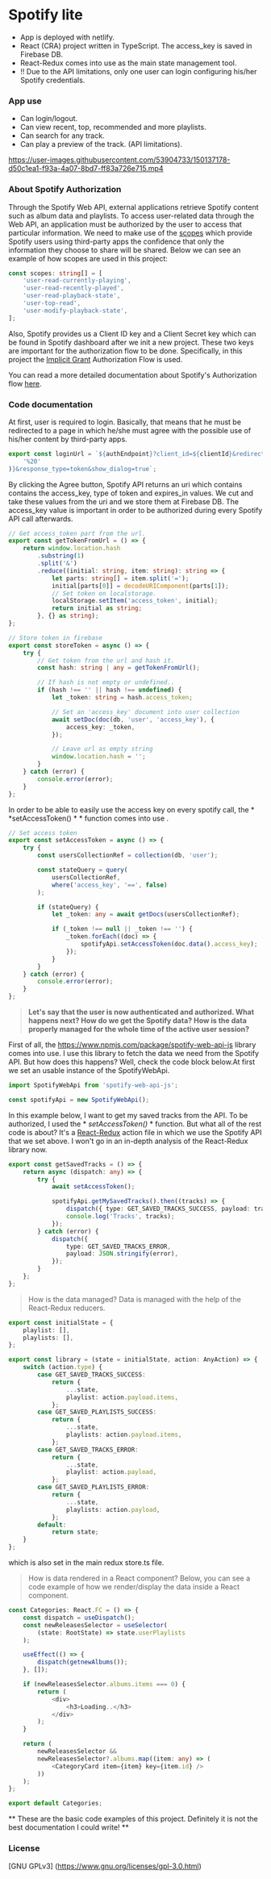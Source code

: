 # Spotify lite

- App is deployed with netlify.
- React (CRA) project written in TypeScript. The access_key is saved in Firebase DB. 
- React-Redux comes into use as the main state management tool.
- !! Due to the API limitations, only one user can login configuring his/her Spotify credentials.

### App use

- Can login/logout.
- Can view recent, top, recommended and more playlists.
- Can search for any track.
- Can play a preview of the track. (API limitations). 

https://user-images.githubusercontent.com/53904733/150137178-d50c1ea1-f93a-4a07-8bd7-ff83a726e715.mp4

### About Spotify Authorization

Through the Spotify Web API, external applications retrieve Spotify content such as album data and playlists. To access user-related data through the Web API, an application must be authorized by the user to access that particular information. We need to make use of the [scopes](https://developer.spotify.com/documentation/general/guides/authorization/scopes/) which provide Spotify users using third-party apps the confidence that only the information they choose to share will be shared. Below we can see an example of how scopes are used in this project:

``` typescript
const scopes: string[] = [
	'user-read-currently-playing',
	'user-read-recently-played',
	'user-read-playback-state',
	'user-top-read',
	'user-modify-playback-state',
];
```
Also, Spotify provides us a Client ID key and a Client Secret key which can be found in Spotify dashboard after we init a new project. These two keys are important for the authorization flow to be done. Specifically, in this project the [Implicit Grant](https://datatracker.ietf.org/doc/html/rfc6749#section-4.2) Authorization Flow is used. 

You can read a more detailed documentation about Spotify's Authorization flow [here](https://developer.spotify.com/documentation/general/guides/authorization/client-credentials/).

### Code documentation

At first, user is required to login. Basically, that means that he must be redirected to a page in which he/she must agree with the possible use of his/her content by third-party apps. 
``` typescript 
export const loginUrl = `${authEndpoint}?client_id=${clientId}&redirect_uri=${redirectUri}&scope=${scopes.join(
	'%20'
)}&response_type=token&show_dialog=true`;
```
By clicking the Agree button, Spotify API returns an uri which contains contains the access_key, type of token and expires_in values. We cut and take these values from the uri and we store them at Firebase DB. The access_key value is important in order to be authorized during every Spotify API call afterwards.

```typescript
// Get access_token part from the url.
export const getTokenFromUrl = () => {
	return window.location.hash
		.substring(1)
		.split('&')
		.reduce((initial: string, item: string): string => {
			let parts: string[] = item.split('=');
			initial[parts[0]] = decodeURIComponent(parts[1]);
			// Set token on localstorage.
			localStorage.setItem('access_token', initial);
			return initial as string;
		}, {} as string);
};
```

```typescript
// Store token in firebase
export const storeToken = async () => {
	try {
		// Get token from the url and hash it.
		const hash: string | any = getTokenFromUrl();

		// If hash is not empty or undefined..
		if (hash !== '' || hash !== undefined) {
			let _token: string = hash.access_token;

			// Set an 'access_key' document into user collection
			await setDoc(doc(db, 'user', 'access_key'), {
				access_key: _token,
			});

			// Leave url as empty string
			window.location.hash = '';
		}
	} catch (error) {
		console.error(error);
	}
};
```
In order to be able to easily use the access key on every spotify call, the * *setAccessToken() * * function comes into use .
```typescript
// Set access token
export const setAccessToken = async () => {
	try {
		const usersCollectionRef = collection(db, 'user');

		const stateQuery = query(
			usersCollectionRef,
			where('access_key', '==', false)
		);

		if (stateQuery) {
			let _token: any = await getDocs(usersCollectionRef);

			if (_token !== null || _token !== '') {
				_token.forEach((doc) => {
					spotifyApi.setAccessToken(doc.data().access_key);
				});
			}
		}
	} catch (error) {
		console.error(error);
	}
};
```

 > **Let's say that the user is now authenticated and authorized. What happens next? How do we get the Spotify data? How is the data properly managed for the whole time of the active user session?**

First of all, the https://www.npmjs.com/package/spotify-web-api-js library comes into use. I use this library to fetch the data we need from the Spotify API. But how does this happens? Well, check the code block below.At first we set an usable instance of the SpotifyWebApi.

```typescript
import SpotifyWebApi from 'spotify-web-api-js';

const spotifyApi = new SpotifyWebApi();
```

 In this example below, I want to get my saved tracks from the API. To be authorized, I used the * *setAccessToken()* * function. But what all of the rest code is about? It's a [React-Redux](https://react-redux.js.org/) action file in which we use the Spotify API that we set above. I won't go in an in-depth analysis of the React-Redux library now.

```typescript
export const getSavedTracks = () => {
	return async (dispatch: any) => {
		try {
			await setAccessToken();

			spotifyApi.getMySavedTracks().then((tracks) => {
				dispatch({ type: GET_SAVED_TRACKS_SUCCESS, payload: tracks });
				console.log('Tracks', tracks);
			});
		} catch (error) {
			dispatch({
				type: GET_SAVED_TRACKS_ERROR,
				payload: JSON.stringify(error),
			});
		}
	};
};
```

> How is the data managed?
Data is managed with the help of the React-Redux reducers.

```typescript
export const initialState = {
	playlist: [],
	playlists: [],
};

export const library = (state = initialState, action: AnyAction) => {
	switch (action.type) {
		case GET_SAVED_TRACKS_SUCCESS:
			return {
				...state,
				playlist: action.payload.items,
			};
		case GET_SAVED_PLAYLISTS_SUCCESS:
			return {
				...state,
				playlists: action.payload.items,
			};
		case GET_SAVED_TRACKS_ERROR:
			return {
				...state,
				playlist: action.payload,
			};
		case GET_SAVED_PLAYLISTS_ERROR:
			return {
				...state,
				playlists: action.payload,
			};
		default:
			return state;
	}
};
```
which is also set in the main redux store.ts file.

>How is data rendered in a React component?
Below, you can see a code example of how we render/display the data inside a React component.

```typescript
const Categories: React.FC = () => {
	const dispatch = useDispatch();
	const newReleasesSelector = useSelector(
		(state: RootState) => state.userPlaylists
	);

	useEffect(() => {
		dispatch(getnewAlbums());
	}, []);

	if (newReleasesSelector.albums.items === 0) {
		return (
			<div>
				<h3>Loading..</h3>
			</div>
		);
	}

	return (
		newReleasesSelector &&
		newReleasesSelector?.albums.map((item: any) => (
			<CategoryCard item={item} key={item.id} />
		))
	);
};

export default Categories;
```

** These are the basic code examples of this project. Definitely it is not the best documentation I could write! **

### License
[GNU GPLv3] (https://www.gnu.org/licenses/gpl-3.0.html)







